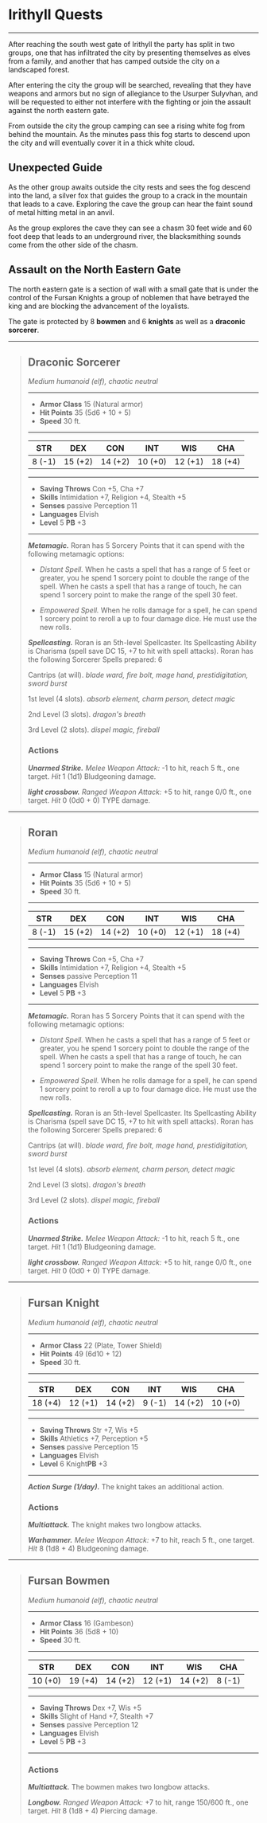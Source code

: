 # Irithyll Quests
___
After reaching the south west gate of Irithyll the party has split in two groups, one that has infiltrated the city by presenting themselves as elves from a family, and another that has camped outside the city on a landscaped forest.

After entering the city the group will be searched, revealing that they have weapons and armors but no sign of allegiance to the Usurper Sulyvhan, and will be requested to either not interfere with the fighting or join the assault against the north eastern gate.

From outside the city the group camping can see a rising white fog from behind the mountain. As the minutes pass this fog starts to descend upon the city and will eventually cover it in a thick white cloud.


## Unexpected Guide
As the other group awaits outside the city rests and sees the fog descend into the land, a silver fox that guides the group to a crack in the mountain that leads to a cave. Exploring the cave the group can hear the faint sound of metal hitting metal in an anvil.

As the group explores the cave they can see a chasm 30 feet wide and 60 foot deep that leads to an underground river, the blacksmithing sounds come from the other side of the chasm.


## Assault on the North Eastern Gate
The north eastern gate is a section of wall with a small gate that is under the control of the Fursan Knights a group of noblemen that have betrayed the king and are blocking the advancement of the loyalists.

The gate is protected by 8 **bowmen** and 6 **knights** as well as a **draconic sorcerer**.

___
> ## Draconic Sorcerer
>*Medium humanoid (elf), chaotic neutral*
> ___
> - **Armor Class** 15 (Natural armor)
> - **Hit Points** 35 (5d6 + 10 + 5)
> - **Speed** 30 ft.
>___
>|   STR   |   DEX   |   CON   |   INT   |   WIS   |   CHA   |
>|:-------:|:-------:|:-------:|:-------:|:-------:|:-------:|
>|  8 (-1) | 15 (+2) | 14 (+2) | 10 (+0) | 12 (+1) | 18 (+4) |
>___
> - **Saving Throws** Con +5, Cha +7
> - **Skills** Intimidation +7, Religion +4, Stealth +5
> - **Senses** passive Perception 11
> - **Languages** Elvish
> - **Level** 5 **PB** +3
> ___
> ***Metamagic.*** Roran has 5 Sorcery Points that it can spend with the following metamagic options:
> - *Distant Spell.* When he casts a spell that has a range of 5 feet or greater, you he spend 1 sorcery point to double the range of the spell. When he casts a spell that has a range of touch, he can spend 1 sorcery point to make the range of the spell 30 feet.
>
> - *Empowered Spell.* When he rolls damage for a spell, he can spend 1 sorcery point to reroll a up to four damage dice. He must use the new rolls.
>
> ***Spellcasting.*** Roran is an 5th-level Spellcaster. Its Spellcasting Ability is Charisma (spell save DC 15, +7 to hit with spell attacks). Roran has the following Sorcerer Spells prepared: 6
>
> Cantrips (at will). *blade ward, fire bolt, mage hand, prestidigitation, sword burst*
>
> 1st level (4 slots). *absorb element, charm person, detect magic*
>
> 2nd Level (3 slots). *dragon's breath*
>
> 3rd Level (2 slots). *dispel magic, fireball*
>
>
> ### Actions
> ***Unarmed Strike.*** *Melee Weapon Attack:* -1 to hit, reach 5 ft., one target. *Hit* 1 (1d1) Bludgeoning damage. 
>
> ***light crossbow.*** *Ranged Weapon Attack:* +5 to hit, range 0/0 ft., one target. *Hit* 0 (0d0 + 0) TYPE damage. 


___
> ## Roran
>*Medium humanoid (elf), chaotic neutral*
> ___
> - **Armor Class** 15 (Natural armor)
> - **Hit Points** 35 (5d6 + 10 + 5)
> - **Speed** 30 ft.
>___
>|   STR   |   DEX   |   CON   |   INT   |   WIS   |   CHA   |
>|:-------:|:-------:|:-------:|:-------:|:-------:|:-------:|
>|  8 (-1) | 15 (+2) | 14 (+2) | 10 (+0) | 12 (+1) | 18 (+4) |
>___
> - **Saving Throws** Con +5, Cha +7
> - **Skills** Intimidation +7, Religion +4, Stealth +5
> - **Senses** passive Perception 11
> - **Languages** Elvish
> - **Level** 5 **PB** +3
> ___
> ***Metamagic.*** Roran has 5 Sorcery Points that it can spend with the following metamagic options:
> - *Distant Spell.* When he casts a spell that has a range of 5 feet or greater, you he spend 1 sorcery point to double the range of the spell. When he casts a spell that has a range of touch, he can spend 1 sorcery point to make the range of the spell 30 feet.
>
> - *Empowered Spell.* When he rolls damage for a spell, he can spend 1 sorcery point to reroll a up to four damage dice. He must use the new rolls.
>
> ***Spellcasting.*** Roran is an 5th-level Spellcaster. Its Spellcasting Ability is Charisma (spell save DC 15, +7 to hit with spell attacks). Roran has the following Sorcerer Spells prepared: 6
>
> Cantrips (at will). *blade ward, fire bolt, mage hand, prestidigitation, sword burst*
>
> 1st level (4 slots). *absorb element, charm person, detect magic*
>
> 2nd Level (3 slots). *dragon's breath*
>
> 3rd Level (2 slots). *dispel magic, fireball*
>
>
> ### Actions
> ***Unarmed Strike.*** *Melee Weapon Attack:* -1 to hit, reach 5 ft., one target. *Hit* 1 (1d1) Bludgeoning damage. 
>
> ***light crossbow.*** *Ranged Weapon Attack:* +5 to hit, range 0/0 ft., one target. *Hit* 0 (0d0 + 0) TYPE damage. 


___
> ## Fursan Knight
>*Medium humanoid (elf), chaotic neutral*
> ___
> - **Armor Class** 22 (Plate, Tower Shield)
> - **Hit Points** 49 (6d10 + 12)
> - **Speed** 30 ft.
>___
>|   STR   |   DEX   |   CON   |   INT   |   WIS   |   CHA   |
>|:-------:|:-------:|:-------:|:-------:|:-------:|:-------:|
>| 18 (+4) | 12 (+1) | 14 (+2) |  9 (-1) | 14 (+2) | 10 (+0) |
>___
> - **Saving Throws** Str +7, Wis +5
> - **Skills** Athletics +7, Perception +5
> - **Senses** passive Perception 15
> - **Languages** Elvish
> - **Level** 6 Knight**PB** +3
> ___
> ***Action Surge (1/day).*** The knight takes an additional action.
>
> ### Actions
> ***Multiattack.*** The knight makes two longbow attacks.
>
> ***Warhammer.*** *Melee Weapon Attack:* +7 to hit, reach 5 ft., one target. *Hit* 8 (1d8 + 4) Bludgeoning damage. 
>

___
> ## Fursan Bowmen
>*Medium humanoid (elf), chaotic neutral*
> ___
> - **Armor Class** 16 (Gambeson)
> - **Hit Points** 36 (5d8 + 10)
> - **Speed** 30 ft.
>___
>|   STR   |   DEX   |   CON   |   INT   |   WIS   |   CHA   |
>|:-------:|:-------:|:-------:|:-------:|:-------:|:-------:|
>| 10 (+0) | 19 (+4) | 14 (+2) | 12 (+1) | 14 (+2) |  8 (-1) |
>___
> - **Saving Throws** Dex +7, Wis +5
> - **Skills** Slight of Hand +7, Stealth +7
> - **Senses** passive Perception 12
> - **Languages** Elvish
> - **Level** 5 **PB** +3
> ___
>
>
> ### Actions
> ***Multiattack.*** The bowmen makes two longbow attacks.
>
> ***Longbow.*** *Ranged Weapon Attack:* +7 to hit, range 150/600 ft., one target. *Hit* 8 (1d8 + 4) Piercing damage. 
